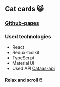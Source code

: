 ## Cat cards :smiley_cat:

### [Github-pages](https://re-dnor.github.io/Cat-cards/)

### Used technologies
- React
- Redux-toolkit
- TypeScript
- Material UI
- Used API [Cataas-api](https://cataas.com/doc.html)

#### Relax and scroll :computer_mouse: